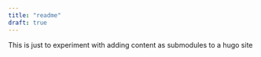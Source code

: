 ```yaml
---
title: "readme"
draft: true
---
```

This is just to experiment with adding content as submodules to a hugo site
